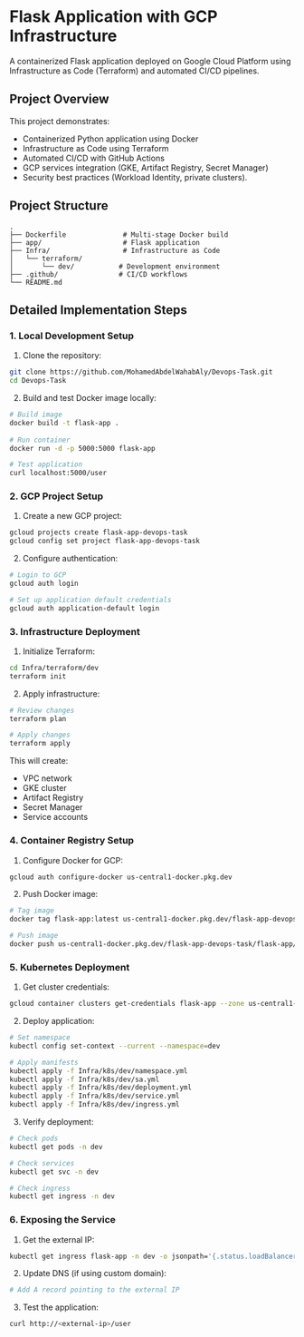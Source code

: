 # Flask Application with GCP Infrastructure

A containerized Flask application deployed on Google Cloud Platform using Infrastructure as Code (Terraform) and automated CI/CD pipelines.

## Project Overview

This project demonstrates:
- Containerized Python application using Docker
- Infrastructure as Code using Terraform
- Automated CI/CD with GitHub Actions
- GCP services integration (GKE, Artifact Registry, Secret Manager)
- Security best practices (Workload Identity, private clusters).

## Project Structure
```
.
├── Dockerfile              # Multi-stage Docker build
├── app/                    # Flask application
├── Infra/                  # Infrastructure as Code
│   └── terraform/
│       └── dev/           # Development environment
├── .github/               # CI/CD workflows
└── README.md
```

## Detailed Implementation Steps

### 1. Local Development Setup

1. Clone the repository:
```bash
git clone https://github.com/MohamedAbdelWahabAly/Devops-Task.git
cd Devops-Task
```

2. Build and test Docker image locally:
```bash
# Build image
docker build -t flask-app .
    
# Run container
docker run -d -p 5000:5000 flask-app

# Test application
curl localhost:5000/user
```

### 2. GCP Project Setup

1. Create a new GCP project:
```bash
gcloud projects create flask-app-devops-task
gcloud config set project flask-app-devops-task
```

2. Configure authentication:
```bash
# Login to GCP
gcloud auth login

# Set up application default credentials
gcloud auth application-default login
```

### 3. Infrastructure Deployment

1. Initialize Terraform:
```bash
cd Infra/terraform/dev
terraform init
```

2. Apply infrastructure:
```bash
# Review changes
terraform plan

# Apply changes
terraform apply
```

This will create:
- VPC network
- GKE cluster
- Artifact Registry
- Secret Manager
- Service accounts

### 4. Container Registry Setup

1. Configure Docker for GCP:
```bash
gcloud auth configure-docker us-central1-docker.pkg.dev
```

2. Push Docker image:
```bash
# Tag image
docker tag flask-app:latest us-central1-docker.pkg.dev/flask-app-devops-task/flask-app/flask-app:latest

# Push image
docker push us-central1-docker.pkg.dev/flask-app-devops-task/flask-app/flask-app:latest
```

### 5. Kubernetes Deployment

1. Get cluster credentials:
```bash
gcloud container clusters get-credentials flask-app --zone us-central1-c
```

2. Deploy application:
```bash
# Set namespace
kubectl config set-context --current --namespace=dev

# Apply manifests
kubectl apply -f Infra/k8s/dev/namespace.yml
kubectl apply -f Infra/k8s/dev/sa.yml
kubectl apply -f Infra/k8s/dev/deployment.yml
kubectl apply -f Infra/k8s/dev/service.yml
kubectl apply -f Infra/k8s/dev/ingress.yml
```

3. Verify deployment:
```bash
# Check pods
kubectl get pods -n dev

# Check services
kubectl get svc -n dev

# Check ingress
kubectl get ingress -n dev
```

### 6. Exposing the Service

1. Get the external IP:
```bash
kubectl get ingress flask-app -n dev -o jsonpath='{.status.loadBalancer.ingress[0].ip}'
```

2. Update DNS (if using custom domain):
```bash
# Add A record pointing to the external IP
```

3. Test the application:
```bash
curl http://<external-ip>/user
```

